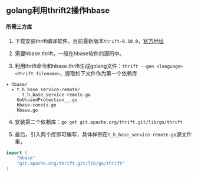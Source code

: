 ## golang利用thrift2操作hbase

#### 所需三方库
1. 下载安装thrift编译软件，目前最新版本`thrift-0.10.0`，[官方地址](http://thrift.apache.org/)

2. 需要hbase.thrift，一般在hbase软件的源码中。

3. 利用thrift命令和hbase.thrift生成golang文件：`thrift --gen <language> <Thrift filename>`，提取如下文件作为第一个依赖库
``` shell
▾ hbase/
  ▾ t_h_base_service-remote/
      t_h_base_service-remote.go
    GoUnusedProtection__.go
    hbase-consts.go
    hbase.go
```

4. 安装第二个依赖库：`go get git.apache.org/thrift.git/lib/go/thrift`

5. 最后，引入两个库即可编写，具体样例在`t_h_base_service-remote.go`源文件里，
``` go
import (
	"hbase"
	"git.apache.org/thrift.git/lib/go/thrift"
)
```
